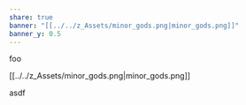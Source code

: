```yaml
---
share: true
banner: "[[../../z_Assets/minor_gods.png|minor_gods.png]]"
banner_y: 0.5
---
```

foo

[[../../z_Assets/minor_gods.png|minor_gods.png]]

asdf
